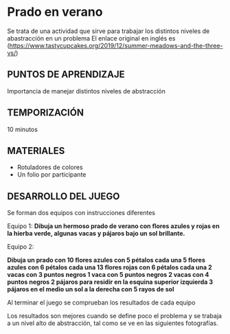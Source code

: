 
<link rel="stylesheet" type="text/css" href= "../estilo.css" media="screen" />

# Prado en verano
 Se trata de una actividad que sirve para trabajar los distintos niveles de abastracción en un problema El enlace original en inglés es (https://www.tastycupcakes.org/2019/12/summer-meadows-and-the-three-vs/)



## PUNTOS DE APRENDIZAJE

Importancia de manejar distintos niveles de abstracción

## TEMPORIZACIÓN

10 minutos

## MATERIALES

- Rotuladores de colores
- Un folio por participante

## DESARROLLO DEL JUEGO

Se forman dos equipos con instrucciones diferentes

Equipo 1:
**Dibuja un hermoso prado de verano con flores azules y rojas en la hierba verde, algunas vacas y pájaros bajo un sol brillante.**


Equipo 2:

**Dibuja un prado con
10 flores azules con 5 pétalos cada una
5 flores azules con 6 pétalos cada una
13 flores rojas con 6 pétalos cada una
2 vacas con 3 puntos negros
1 vaca con 5 puntos negros
2 vacas con 4 puntos negros
2 pájaros para residir en la esquina superior izquierda
3 pájaros en el medio
un sol a la derecha con 5 rayos de sol**

Al terminar el juego se comprueban los resultados de cada equipo


Los resultados son mejores cuando se define poco el problema y se trabaja a un nivel alto de abstracción, tal como se ve en las siguientes fotografías.



